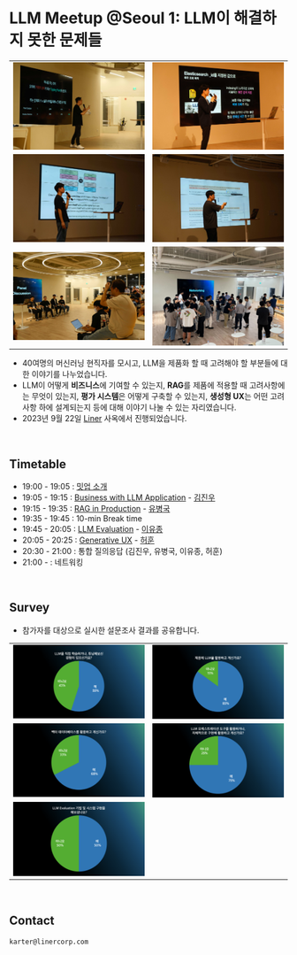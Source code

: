 # LLM Meetup @Seoul 1: LLM이 해결하지 못한 문제들

|                            |                            |
| -------------------------- | -------------------------- |
| ![](/Seoul/1/assets/1.jpg) | ![](/Seoul/1/assets/2.jpg) |
| ![](/Seoul/1/assets/3.jpg) | ![](/Seoul/1/assets/4.jpg) |
| ![](/Seoul/1/assets/5.jpg) | ![](/Seoul/1/assets/6.jpg) |

- 40여명의 머신러닝 현직자를 모시고, LLM을 제품화 할 때 고려해야 할 부분들에 대한 이야기를 나누었습니다.
- LLM이 어떻게 **비즈니스**에 기여할 수 있는지, **RAG**를 제품에 적용할 때 고려사항에는 무엇이 있는지, **평가 시스템**은 어떻게 구축할 수 있는지, **생성형 UX**는 어떤 고려사항 하에 설계되는지 등에 대해 이야기 나눌 수 있는 자리였습니다.
- 2023년 9월 22일 [Liner](https://getliner.com/en) 사옥에서 진행되었습니다.

<br>

## Timetable

- 19:00 - 19:05 : [밋업 소개](/Seoul/1/0-llm-meetup.pdf)
- 19:05 - 19:15 : [Business with LLM Application](/Seoul/1/1-why-llm-will-change-the-business.pdf) - [김진우](https://www.linkedin.com/in/jinukim/)
- 19:15 - 19:35 : [RAG in Production](/Seoul/1/2-rag-in-production.pdf) - [유병국](https://www.linkedin.com/in/byungguk-yoo/)
- 19:35 - 19:45 : 10-min Break time
- 19:45 - 20:05 : [LLM Evaluation](/Seoul/1/3-llm-in-production-evaluation.pdf) - [이유종](https://www.linkedin.com/in/yujong1ee/)
- 20:05 - 20:25 : [Generative UX](https://speakerdeck.com/huffon/generative-ux-in-llm-application) - [허훈](https://www.linkedin.com/in/huffonism/)
- 20:30 - 21:00 : 통합 질의응답 (김진우, 유병국, 이유종, 허훈)
- 21:00 - : 네트워킹

<br>

## Survey

- 참가자를 대상으로 실시한 설문조사 결과를 공유합니다.

|                                   |                                   |
| --------------------------------- | --------------------------------- |
| ![](/Seoul/1/assets/survey-1.png) | ![](/Seoul/1/assets/survey-2.png) |
| ![](/Seoul/1/assets/survey-3.png) | ![](/Seoul/1/assets/survey-4.png) |
| ![](/Seoul/1/assets/survey-5.png) |                                   |

<br>

## Contact

```
karter@linercorp.com
```
